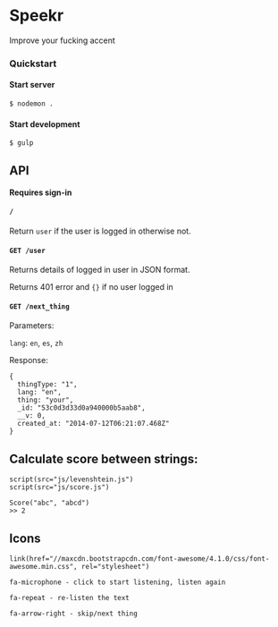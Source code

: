 Speekr
======

Improve your fucking accent

### Quickstart

#### Start server

```bash
$ nodemon .
```

#### Start development

```bash
$ gulp
```

## API

**Requires sign-in**

#### `/`

Return `user` if the user is logged in otherwise not.

#### `GET /user`

Returns details of logged in user in JSON format.

Returns 401 error and `{}` if no user logged in

#### `GET /next_thing`

Parameters:

`lang`: `en`, `es`, `zh`

Response:

    {
      thingType: "1",
      lang: "en",
      thing: "your",
      _id: "53c0d3d33d0a940000b5aab8",
      __v: 0,
      created_at: "2014-07-12T06:21:07.468Z"
    }

## Calculate score between strings:

    script(src="js/levenshtein.js")
    script(src="js/score.js")

    Score("abc", "abcd")
    >> 2

## Icons

    link(href="//maxcdn.bootstrapcdn.com/font-awesome/4.1.0/css/font-awesome.min.css", rel="stylesheet")

    fa-microphone - click to start listening, listen again

    fa-repeat - re-listen the text

    fa-arrow-right - skip/next thing
